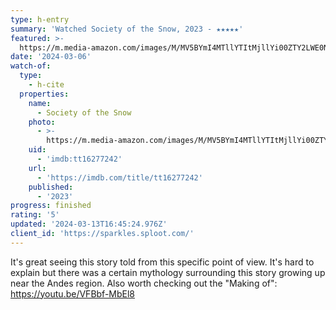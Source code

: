 ```yaml
---
type: h-entry
summary: 'Watched Society of the Snow, 2023 - ★★★★★'
featured: >-
  https://m.media-amazon.com/images/M/MV5BYmI4MTllYTItMjllYi00ZTY2LWE0NmQtNjBmZWQ2ZmE4NjQ2XkEyXkFqcGdeQXVyMTEzMTI1Mjk3._V1_SX300.jpg
date: '2024-03-06'
watch-of:
  type:
    - h-cite
  properties:
    name:
      - Society of the Snow
    photo:
      - >-
        https://m.media-amazon.com/images/M/MV5BYmI4MTllYTItMjllYi00ZTY2LWE0NmQtNjBmZWQ2ZmE4NjQ2XkEyXkFqcGdeQXVyMTEzMTI1Mjk3._V1_SX300.jpg
    uid:
      - 'imdb:tt16277242'
    url:
      - 'https://imdb.com/title/tt16277242'
    published:
      - '2023'
progress: finished
rating: '5'
updated: '2024-03-13T16:45:24.976Z'
client_id: 'https://sparkles.sploot.com/'
---
```

It's great seeing this story told from this specific point of view. It's hard to explain but there was a certain mythology surrounding this story growing up near the Andes region. Also worth checking out the "Making of": https://youtu.be/VFBbf-MbEl8
